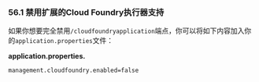 ### 56.1 禁用扩展的Cloud Foundry执行器支持

如果你想要完全禁用`/cloudfoundryapplication`端点，你可以将如下内容加入你的`application.properties`文件：

**application.properties.**
```properties
management.cloudfoundry.enabled=false
```